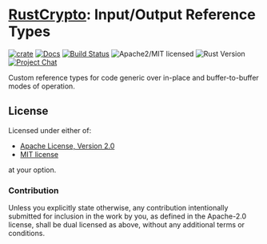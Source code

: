 # [RustCrypto]: Input/Output Reference Types

[![crate][crate-image]][crate-link]
[![Docs][docs-image]][docs-link]
[![Build Status][build-image]][build-link]
![Apache2/MIT licensed][license-image]
![Rust Version][rustc-image]
[![Project Chat][chat-image]][chat-link]

Custom reference types for code generic over in-place and buffer-to-buffer modes of operation.

## License

Licensed under either of:

 * [Apache License, Version 2.0](http://www.apache.org/licenses/LICENSE-2.0)
 * [MIT license](http://opensource.org/licenses/MIT)

at your option.

### Contribution

Unless you explicitly state otherwise, any contribution intentionally submitted for inclusion in the work by you, as defined in the Apache-2.0 license, shall be dual licensed as above, without any additional terms or conditions.

[//]: # (badges)

[crate-image]: https://img.shields.io/crates/v/inout.svg
[crate-link]: https://crates.io/crates/inout
[docs-image]: https://docs.rs/inout/badge.svg
[docs-link]: https://docs.rs/inout/
[license-image]: https://img.shields.io/badge/license-Apache2.0/MIT-blue.svg
[rustc-image]: https://img.shields.io/badge/rustc-1.65+-blue.svg
[chat-image]: https://img.shields.io/badge/zulip-join_chat-blue.svg
[chat-link]: https://rustcrypto.zulipchat.com/#narrow/stream/260052-utils
[build-image]: https://github.com/RustCrypto/utils/workflows/inout/badge.svg?branch=master&event=push
[build-link]: https://github.com/RustCrypto/utils/actions/workflows/inout.yml

[//]: # (general links)

[RustCrypto]: https://github.com/rustcrypto
